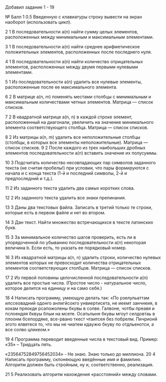 ﻿Добавил задание 1 - 19


№   Балл
1   0.5 Введенную с клавиатуры строку вывести на экран наоборот (использовать цикл).

2   1 В последовательности a(n) найти сумму целых элементов, расположенных между
минимальным и максимальным элементами.

3   1 В последовательности a(n) найти среднее арифметическое положительных элементов,
расположенных после последнего нуля.

4   1 В последовательности a(n) найти количество отрицательных элементов, расположенных
между двумя первыми нулевыми элементами.

5   1 Из последовательности a(n) удалить все нулевые элементы, расположенные после ее
максимального элемента.

6   2 В матрице a(n, m) поменять местами столбцы с минимальным и максимальным
количествами четных элементов. Матрица — список списков.

7   2 В квадратной матрице a(n, n) в каждой строке элемент, расположенный на диагонали,
увеличить на значение минимального элемента соответствующего столбца. Матрица —
список списков.

8   2 Из матрицы a(n, m) удалить все неположительные столбцы (столбцы, в которых все
элементы неположительные). Матрица — список списков.
9   2 После каждого из трех наибольших дробных элементов последовательности a(n) вставить
значение их полусуммы.

10  3 Подсчитать количество несовпадающих пар символов заданного текста (не считая
пробелы!) при условии, что пары формируются с начала и с конца текста (1-й и последний
символы, 2-й и предпоследний и т.д.).

11  2 Из заданного текста удалить два самых коротких слова.

12  2 Из заданного текста удалить все знаки препинания.

13  3 Даны два текстовых файла. Записать в третий только те строки, которые есть в первом
файле и нет во втором.

14  3 Дан текст. Найти множество встречающихся в тексте латинских букв.

15  3 За минимальное количество шагов проверить, есть ли в упорядоченной по убыванию
последовательности a(n) некоторая величина b. Если есть, то указать ее порядковый номер.

16  3 Из квадратной матрицы a(n, n) удалить строки, количество нулевых элементов которых не
превосходит количества отрицательных элементов соответствующих столбцов. Матрица —
список списков.

17  2 Из первой половины целочисленной последовательности a(n) удалить все простые числа.
(Простое число - натуральное число, которое делится на единицу и на само себя.)

18  4 Написать программу, умеющую делать так:
«По рзелульаттам илссеовадний одонго анлигйсокго унвиертисета, не иеемт занчнеия, в
кокам пряокде рсапожолены бкувы в солве. Галвоне, чотбы преавя и пслоендяя бквуы
блыи на мсете. Осатьлыне бкувы мгоут селдовтаь в плоонм бсепордяке, все-рвано ткест
чтаитсея без побрелм. Пичрионй эгото ялвятеся то, что мы не чиатем кдаужю бкуву по
отдльенотси, а все солво цликеом.»

19  4 Программа переводит введенные числа в текстовый вид.
Пример: «35» – Тридцать пять.

«23564752849756452034» - Не знаю. Знаю только до миллиона.
20  4 Написать программу, склоняющую введённые имя и фамилию. Алгоритм должен быть
стройным, ну и, соответственно, реализация.

21  5 Реализовать алгоритм нахождения «расстояний» между словами.
